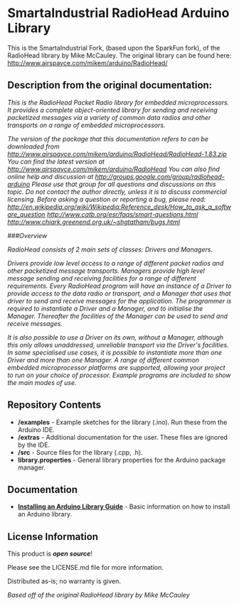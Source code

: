 SmartaIndustrial RadioHead Arduino Library
==========================================

This is the SmartaIndustrial Fork, (based upon the SparkFun fork), of the RadioHead library by Mike McCauley. The original library can be found here: http://www.airspayce.com/mikem/arduino/RadioHead/

Description from the original documentation: 
-------------------------------------------
_This is the RadioHead Packet Radio library for embedded microprocessors. It provides a complete object-oriented library for sending and receiving packetized messages via a variety of common data radios and other transports on a range of embedded microprocessors._

_The version of the package that this documentation refers to can be downloaded from http://www.airspayce.com/mikem/arduino/RadioHead/RadioHead-1.83.zip You can find the latest version at http://www.airspayce.com/mikem/arduino/RadioHead_
_You can also find online help and discussion at http://groups.google.com/group/radiohead-arduino Please use that group for all questions and discussions on this topic. Do not contact the author directly, unless it is to discuss commercial licensing. Before asking a question or reporting a bug, please read:_
_http://en.wikipedia.org/wiki/Wikipedia:Reference_desk/How_to_ask_a_software_question_
_http://www.catb.org/esr/faqs/smart-questions.html_
_http://www.chiark.greenend.org.uk/~shgtatham/bugs.html_

_###Overview_

_RadioHead consists of 2 main sets of classes: Drivers and Managers._

_Drivers provide low level access to a range of different packet radios and other packetized message transports. Managers provide high level message sending and receiving facilities for a range of different requirements.
Every RadioHead program will have an instance of a Driver to provide access to the data radio or transport, and a Manager that uses that driver to send and receive messages for the application. The programmer is required to instantiate a Driver and a Manager, and to initialise the Manager. Thereafter the facilities of the Manager can be used to send and receive messages._

_It is also possible to use a Driver on its own, without a Manager, although this only allows unaddressed, unreliable transport via the Driver's facilities.
In some specialised use cases, it is possible to instantiate more than one Driver and more than one Manager.
A range of different common embedded microprocessor platforms are supported, allowing your project to run on your choice of processor.
Example programs are included to show the main modes of use._

Repository Contents
-------------------

* **/examples** - Example sketches for the library (.ino). Run these from the Arduino IDE. 
* **/extras** - Additional documentation for the user. These files are ignored by the IDE. 
* **/src** - Source files for the library (.cpp, .h).
* **library.properties** - General library properties for the Arduino package manager. 

Documentation
--------------

* **[Installing an Arduino Library Guide](https://learn.sparkfun.com/tutorials/installing-an-arduino-library)** - Basic information on how to install an Arduino library.

License Information
-------------------

This product is _**open source**_! 

Please see the LICENSE.md file for more information. 

Distributed as-is; no warranty is given.

_Based off of the original RadioHead library by Mike McCauley_

